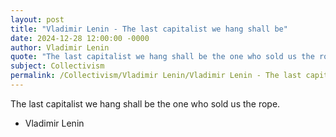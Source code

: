 ```yaml
---
layout: post
title: "Vladimir Lenin - The last capitalist we hang shall be"
date: 2024-12-28 12:00:00 -0000
author: Vladimir Lenin
quote: "The last capitalist we hang shall be the one who sold us the rope."
subject: Collectivism
permalink: /Collectivism/Vladimir Lenin/Vladimir Lenin - The last capitalist we hang shall be
---
```


The last capitalist we hang shall be the one who sold us the rope.

- Vladimir Lenin
